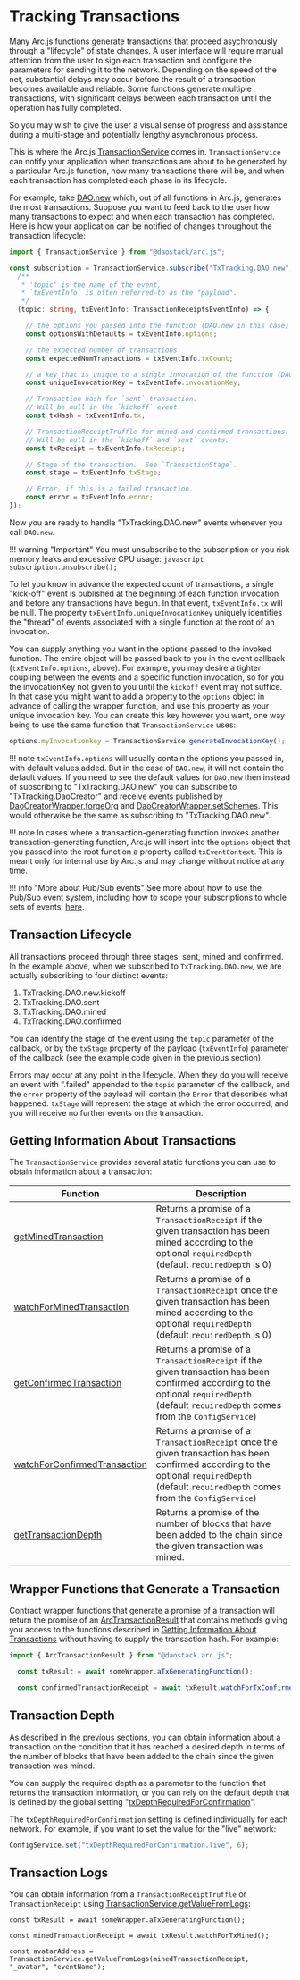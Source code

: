 # Tracking Transactions

Many Arc.js functions generate transactions that proceed asychronously through a "lifecycle" of state changes.  A user interface will require manual attention from the user to sign each transaction and configure the parameters for sending it to the network. Depending on the speed of the net, substantial delays may occur before the result of a transaction becomes available and reliable.  Some functions generate multiple transactions, with significant delays between each transaction until the operation has fully completed.

So you may wish to give the user a visual sense of progress and assistance during a multi-stage and potentially lengthy asynchronous process.

This is where the Arc.js [TransactionService](api/classes/TransactionService) comes in.  `TransactionService` can notify your application when transactions are about to be generated by a particular Arc.js function, how many transactions there will be, and when each transaction has completed each phase in its lifecycle.

For example, take [DAO.new](api/classes/DAO#new) which, out of all functions in Arc.js, generates the most transactions.  Suppose you want to feed back to the user how many transactions to expect and when each transaction has completed.  Here is how your application can be notified of changes throughout the transaction lifecycle:

```typescript
import { TransactionService } from "@daostack/arc.js";

const subscription = TransactionService.subscribe("TxTracking.DAO.new",
  /**
   * 'topic' is the name of the event,
   * `txEventInfo` is often referred-to as the "payload".
   */
  (topic: string, txEventInfo: TransactionReceiptsEventInfo) => {

    // the options you passed into the function (DAO.new in this case)
    const optionsWithDefaults = txEventInfo.options;

    // the expected number of transactions
    const expectedNumTransactions = txEventInfo.txCount;

    // a key that is unique to a single invocation of the function (DAO.new in this case)
    const uniqueInvocationKey = txEventInfo.invocationKey;

    // Transaction hash for `sent` transaction.
    // Will be null in the `kickoff` event.
    const txHash = txEventInfo.tx;

    // TransactionReceiptTruffle for mined and confirmed transactions.
    // Will be null in the `kickoff` and `sent` events.
    const txReceipt = txEventInfo.txReceipt;

    // Stage of the transaction.  See `TransactionStage`.
    const stage = txEventInfo.txStage;

    // Error, if this is a failed transaction.
    const error = txEventInfo.error;
});
```

Now you are ready to handle "TxTracking.DAO.new" events whenever you call `DAO.new`.

!!! warning "Important"
    You must unsubscribe to the subscription or you risk memory leaks and excessive CPU usage:
    ```javascript
    subscription.unsubscribe();
    ```

To let you know in advance the expected count of transactions, a single "kick-off" event is published at the beginning of each function invocation and before any transactions have begun.  In that event, `txEventInfo.tx` will be null.  The property `txEventInfo.uniqueInvocationKey` uniquely identifies the "thread" of events associated with a single function at the root of an invocation.

You can supply anything you want in the options passed to the invoked function.  The entire object will be passed back to you in the event callback (`txEventInfo.options`, above). For example, you may desire a tighter coupling between the events and a specific function invocation, so for you the invocationKey not given to you until the `kickoff` event may not suffice.  In that case you might want to add a property to the `options` object in advance of calling the wrapper function, and use this property as your unique invocation key.  You can create this key however you want, one way being to use the same function that `TransactionService` uses:

```javascript
options.myInvocationkey = TransactionService.generateInvocationKey();
```

!!! note
    `txEventInfo.options` will usually contain the options you passed in, with default values added.  But in the case of `DAO.new`, it will not contain the default values.  If you need to see the default values for `DAO.new` then instead of subscribing to "TxTracking.DAO.new" you can subscribe to "TxTracking.DaoCreator" and receive events published by  [DaoCreatorWrapper.forgeOrg](api/classes/DaoCreatorWrapper#forgeOrg) and [DaoCreatorWrapper.setSchemes](api/classes/DaoCreatorWrapper#setSchemes).  This would otherwise be the same as subscribing to "TxTracking.DAO.new".

!!! note
    In cases where a transaction-generating function invokes another transaction-generating function, Arc.js will insert into the `options` object that you passed into the root function a property called `txEventContext`.  This is meant only for internal use by Arc.js and may change without notice at any time.

!!! info "More about Pub/Sub events"
    See more about how to use the Pub/Sub event system, including how to scope your subscriptions to whole sets of events, [here](/Events/#pubsub-events).
  
## Transaction Lifecycle
All transactions proceed through three stages:  sent, mined and confirmed.  In the example above, when we subscribed to `TxTracking.DAO.new`, we are actually subscribing to four distinct events: 

1. TxTracking.DAO.new.kickoff
2. TxTracking.DAO.sent
3. TxTracking.DAO.mined
4. TxTracking.DAO.confirmed

You can identify the stage of the event using the `topic` parameter of the callback, or by the `txStage` property of the payload (`txEventInfo`) parameter of the callback (see the example code given in the previous section).

Errors may occur at any point in the lifecycle.  When they do you will receive an event with ".failed" appended to the `topic` parameter of the callback, and the `error` property of the payload will contain the `Error` that describes what happened.  `txStage` will represent the stage at which the error occurred, and you will receive no further events on the transaction.

<a name="gettingtxinfo"></a>
## Getting Information About Transactions

The `TransactionService` provides several static functions you can use to obtain information about a transaction:

Function | Description
---------|----------
 [getMinedTransaction](/api/classes/TransactionService#getMinedTransaction) | Returns a promise of a `TransactionReceipt` if the given transaction has been mined according to the optional `requiredDepth` (default `requiredDepth` is 0)
 [watchForMinedTransaction](/api/classes/TransactionService#watchForMinedTransaction) | Returns a promise of a `TransactionReceipt` once the given transaction has been mined according to the optional `requiredDepth` (default `requiredDepth` is 0)
 [getConfirmedTransaction](/api/classes/TransactionService#getConfirmedTransaction) | Returns a promise of a `TransactionReceipt` if the given transaction has been confirmed according to the optional `requiredDepth` (default `requiredDepth` comes from the `ConfigService`)
 [watchForConfirmedTransaction](/api/classes/TransactionService#watchForConfirmedTransaction) | Returns a promise of a `TransactionReceipt` once the given transaction has been confirmed according to the optional `requiredDepth` (default `requiredDepth` comes from the `ConfigService`)
 [getTransactionDepth](/api/classes/TransactionService#getTransactionDepth) | Returns a promise of the number of blocks that have been added to the chain since the given transaction was mined.

## Wrapper Functions that Generate a Transaction

Contract wrapper functions that generate a promise of a transaction will return the promise of an [ArcTransactionResult](/api/classes/ArcTransactionResult) that contains methods giving you access to the functions described in [Getting Information About Transactions](#gettingtxinfo) without having to supply the transaction hash.  For example:

```javascript
import { ArcTransactionResult } from "@daostack.arc.js";

  const txResult = await someWrapper.aTxGeneratingFunction();

  const confirmedTransactionReceipt = await txResult.watchForTxConfirmed();
```

<a name="transactiondepth"></a>
## Transaction Depth

As described in the previous sections, you can obtain information about a transaction on the condition that it has reached a desired depth in terms of the number of blocks that have been added to the chain since the given transaction was mined.

You can supply the required depth as a parameter to the function that returns the transaction information, or you can rely on the default depth that is defined by the global setting "[txDepthRequiredForConfirmation](Configuration#txDepthRequiredForConfirmation)".

The `txDepthRequiredForConfirmation` setting is defined individually for each network.  For example, if you want to set the value for the "live" network:

```javascript
ConfigService.set("txDepthRequiredForConfirmation.live", 6);
```

## Transaction Logs
You can obtain information from a `TransactionReceiptTruffle` or `TransactionReceipt` using [TransactionService.getValueFromLogs](/api/classes/TransactionService#getValueFromLogs):

```
const txResult = await someWrapper.aTxGeneratingFunction();

const minedTransactionReceipt = await txResult.watchForTxMined();

const avatarAddress = TransactionService.getValueFromLogs(minedTransactionReceipt, "_avatar", "eventName");
```
